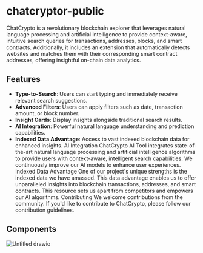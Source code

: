 # chatcryptor-public

ChatCrypto is a revolutionary blockchain explorer that leverages natural language processing and artificial intelligence to provide context-aware, intuitive search queries for transactions, addresses, blocks, and smart contracts. Additionally, it includes an extension that automatically detects websites and matches them with their corresponding smart contract addresses, offering insightful on-chain data analytics.
## Features
- **Type-to-Search**: Users can start typing and immediately receive relevant search suggestions.
- **Advanced Filters**: Users can apply filters such as date, transaction amount, or block number.
- **Insight Cards**: Display insights alongside traditional search results.
- **AI Integration**: Powerful natural language understanding and prediction capabilities.
- **Indexed Data Advantage**: Access to vast indexed blockchain data for enhanced insights.
AI Integration
ChatCrypto AI Tool integrates state-of-the-art natural language processing and artificial intelligence algorithms to provide users with context-aware, intelligent search capabilities. We continuously improve our AI models to enhance user experiences.
Indexed Data Advantage
One of our project's unique strengths is the indexed data we have amassed. This data advantage enables us to offer unparalleled insights into blockchain transactions, addresses, and smart contracts. This resource sets us apart from competitors and empowers our AI algorithms.
Contributing
We welcome contributions from the community. If you'd like to contribute to ChatCrypto, please follow our contribution guidelines.

## Components
![Untitled drawio](https://github.com/chatcrypto/chatcrypto-public/assets/7430641/b2a69567-93a1-4d3a-8012-aef6375d6f75)
